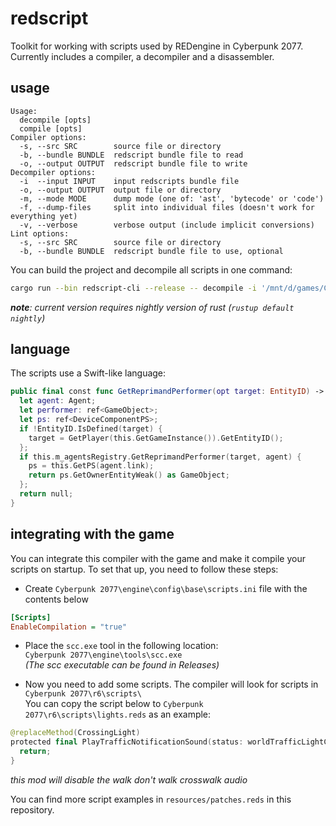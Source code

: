 # redscript
Toolkit for working with scripts used by REDengine in Cyberpunk 2077.
Currently includes a compiler, a decompiler and a disassembler.

## usage
```
Usage:
  decompile [opts]
  compile [opts]
Compiler options:
  -s, --src SRC        source file or directory
  -b, --bundle BUNDLE  redscript bundle file to read
  -o, --output OUTPUT  redscript bundle file to write
Decompiler options:
  -i  --input INPUT    input redscripts bundle file
  -o, --output OUTPUT  output file or directory
  -m, --mode MODE      dump mode (one of: 'ast', 'bytecode' or 'code')
  -f, --dump-files     split into individual files (doesn't work for everything yet)
  -v, --verbose        verbose output (include implicit conversions)
Lint options:
  -s, --src SRC        source file or directory
  -b, --bundle BUNDLE  redscript bundle file to use, optional
```

You can build the project and decompile all scripts in one command:
```bash
cargo run --bin redscript-cli --release -- decompile -i '/mnt/d/games/Cyberpunk 2077/r6/cache/final.redscript' -o classes.redscript
```
*__note__: current version requires nightly version of rust (`rustup default nightly`)*

## language
The scripts use a Swift-like language:
```swift
public final const func GetReprimandPerformer(opt target: EntityID) -> ref<GameObject> {
  let agent: Agent;
  let performer: ref<GameObject>;
  let ps: ref<DeviceComponentPS>;
  if !EntityID.IsDefined(target) {
    target = GetPlayer(this.GetGameInstance()).GetEntityID();
  };
  if this.m_agentsRegistry.GetReprimandPerformer(target, agent) {
    ps = this.GetPS(agent.link);
    return ps.GetOwnerEntityWeak() as GameObject;
  };
  return null;
}
```

## integrating with the game
You can integrate this compiler with the game and make it compile your scripts on startup. To set that up, you need to follow these steps:

- Create `Cyberpunk 2077\engine\config\base\scripts.ini` file with the contents below <br/>
```ini
[Scripts]
EnableCompilation = "true"
```
- Place the `scc.exe` tool in the following location: <br/>
``Cyberpunk 2077\engine\tools\scc.exe``<br/>
*(The scc executable can be found in Releases)*

- Now you need to add some scripts. The compiler will look for scripts in `Cyberpunk 2077\r6\scripts\`<br />
You can copy the script below to `Cyberpunk 2077\r6\scripts\lights.reds` as an example:

```swift
@replaceMethod(CrossingLight)
protected final PlayTrafficNotificationSound(status: worldTrafficLightColor) {
  return;
}
```
*this mod will disable the walk don't walk crosswalk audio*

You can find more script examples in `resources/patches.reds` in this repository.
